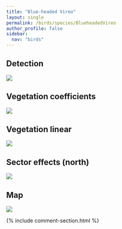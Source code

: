 ```yaml
---
title: "Blue-headed Vireo"
layout: single
permalink: /birds/species/BlueheadedVireo
author_profile: false
sidebar:
  nav: "birds"
---
```


<h2>Detection</h2>

<img src="https://beallen.github.io/DevelopmentWebsite/assets/images/birds/BlueheadedVireo/det.jpg">

<h2>Vegetation coefficients</h2>

<img src="https://beallen.github.io/DevelopmentWebsite/assets/images/birds/BlueheadedVireo/veghf.jpg">

<h2>Vegetation linear</h2>

<img src="https://beallen.github.io/DevelopmentWebsite/assets/images/birds/BlueheadedVireo/lin-north.jpg">

<h2>Sector effects (north)</h2>

<img src="https://beallen.github.io/DevelopmentWebsite/assets/images/birds/BlueheadedVireo/sector-north.jpg">

<h2>Map</h2>

<img src="https://beallen.github.io/DevelopmentWebsite/assets/images/birds/BlueheadedVireo/map.jpg">

{% include comment-section.html %}

